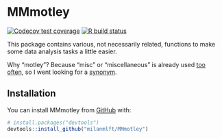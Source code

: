 
<!-- README.md is generated from README.Rmd. Please edit that file -->

# MMmotley

<!-- badges: start -->

[![Codecov test
coverage](https://codecov.io/gh/milanmlft/MMmotley/branch/master/graph/badge.svg)](https://codecov.io/gh/milanmlft/MMmotley?branch=master)
[![R build
status](https://github.com/milanmlft/MMmotley/workflows/R-CMD-check/badge.svg)](https://github.com/milanmlft/MMmotley/actions)
<!-- badges: end -->

This package contains various, not necessarily related, functions to
make some data analysis tasks a little easier.

Why “motley”? Because “misc” or “miscellaneous” is already used [too
often](https://github.com/search?q=misc+language%3AR&type=Repositories),
so I went looking for a
[synonym](https://www.lexico.com/synonym/miscellaneous).

## Installation

You can install MMmotley from [GitHub](https://github.com/) with:

``` r
# install.packages("devtools")
devtools::install_github("milanmlft/MMmotley")
```

<!-- ## Contents -->

<!-- List functions contained in package and some usage examples -->
